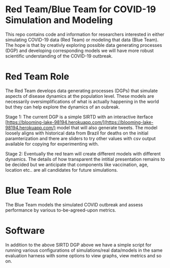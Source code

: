 
# Red Team/Blue Team for COVID-19 Simulation and Modeling

This repo contains code and information for researchers interested in either simulating COVID-19 data (Red Team) or modeling that data (Blue Team). The hope is that by creativly exploring possible data generating processes (DGP) and developing corresponding models we will have more robust scientific understanding of the COVID-19 outbreak.

# Red Team Role

The Red Team develops data generating processes (DGPs) that simulate aspects of disease dynamics at the population level. These models are necessarily oversimplifications of what is actually happening in the world but they can help explore the dynamics of an oubreak. 

Stage 1: The current DGP is a simple SIRTD with an interactive iterface [https://blooming-lake-98194.herokuapp.com/](https://blooming-lake-98194.herokuapp.com/) model that will also generate tweets. The model loosely aligns with historical data from Brazil for deaths on the initial paramterization and there are sliders to try other values with csv output available for copying for experimenting with.  

Stage 2: Eventually the red team will create different models with different dynamics. The details of how transparent the intitial presentation remains to be decided but we anticipate that components like vaccination, age, location etc.. are all candidates for future simulations. 

# Blue Team Role

The Blue Team models the simulated COVID outbreak and assess performance by various to-be-agreed-upon metrics. 

# Software

In addition to the above SIRTD DGP above we have a simple script for running various configurations of simulations/real data/models in the same evaluation harness with some options to view graphs, view metrics and so on. 
